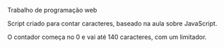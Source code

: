 Trabalho de programação web

Script criado para contar caracteres, baseado na aula sobre JavaScript.

O contador começa no 0 e vai até 140 caracteres, com um limitador.